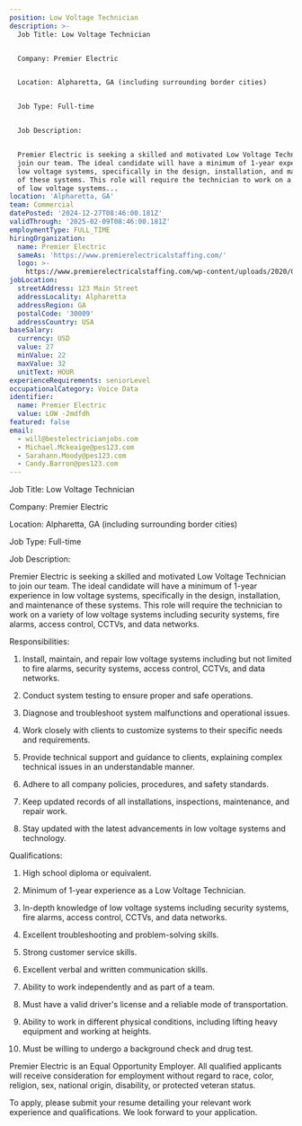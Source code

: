 ```yaml
---
position: Low Voltage Technician
description: >-
  Job Title: Low Voltage Technician


  Company: Premier Electric


  Location: Alpharetta, GA (including surrounding border cities)


  Job Type: Full-time


  Job Description:


  Premier Electric is seeking a skilled and motivated Low Voltage Technician to
  join our team. The ideal candidate will have a minimum of 1-year experience in
  low voltage systems, specifically in the design, installation, and maintenance
  of these systems. This role will require the technician to work on a variety
  of low voltage systems...
location: 'Alpharetta, GA'
team: Commercial
datePosted: '2024-12-27T08:46:00.181Z'
validThrough: '2025-02-09T08:46:00.181Z'
employmentType: FULL_TIME
hiringOrganization:
  name: Premier Electric
  sameAs: 'https://www.premierelectricalstaffing.com/'
  logo: >-
    https://www.premierelectricalstaffing.com/wp-content/uploads/2020/05/Premier-Electrical-Staffing-logo.png
jobLocation:
  streetAddress: 123 Main Street
  addressLocality: Alpharetta
  addressRegion: GA
  postalCode: '30009'
  addressCountry: USA
baseSalary:
  currency: USD
  value: 27
  minValue: 22
  maxValue: 32
  unitText: HOUR
experienceRequirements: seniorLevel
occupationalCategory: Voice Data
identifier:
  name: Premier Electric
  value: LOW -2mdfdh
featured: false
email:
  - will@bestelectricianjobs.com
  - Michael.Mckeaige@pes123.com
  - Sarahann.Moody@pes123.com
  - Candy.Barron@pes123.com
---
```




Job Title: Low Voltage Technician

Company: Premier Electric

Location: Alpharetta, GA (including surrounding border cities)

Job Type: Full-time

Job Description:

Premier Electric is seeking a skilled and motivated Low Voltage Technician to join our team. The ideal candidate will have a minimum of 1-year experience in low voltage systems, specifically in the design, installation, and maintenance of these systems. This role will require the technician to work on a variety of low voltage systems including security systems, fire alarms, access control, CCTVs, and data networks. 

Responsibilities:

1. Install, maintain, and repair low voltage systems including but not limited to fire alarms, security systems, access control, CCTVs, and data networks.

2. Conduct system testing to ensure proper and safe operations.

3. Diagnose and troubleshoot system malfunctions and operational issues.

4. Work closely with clients to customize systems to their specific needs and requirements.

5. Provide technical support and guidance to clients, explaining complex technical issues in an understandable manner.

6. Adhere to all company policies, procedures, and safety standards.

7. Keep updated records of all installations, inspections, maintenance, and repair work.

8. Stay updated with the latest advancements in low voltage systems and technology.

Qualifications:

1. High school diploma or equivalent.

2. Minimum of 1-year experience as a Low Voltage Technician.

3. In-depth knowledge of low voltage systems including security systems, fire alarms, access control, CCTVs, and data networks.

4. Excellent troubleshooting and problem-solving skills.

5. Strong customer service skills.

6. Excellent verbal and written communication skills.

7. Ability to work independently and as part of a team.

8. Must have a valid driver's license and a reliable mode of transportation.

9. Ability to work in different physical conditions, including lifting heavy equipment and working at heights.

10. Must be willing to undergo a background check and drug test.

Premier Electric is an Equal Opportunity Employer. All qualified applicants will receive consideration for employment without regard to race, color, religion, sex, national origin, disability, or protected veteran status. 

To apply, please submit your resume detailing your relevant work experience and qualifications. We look forward to your application.
